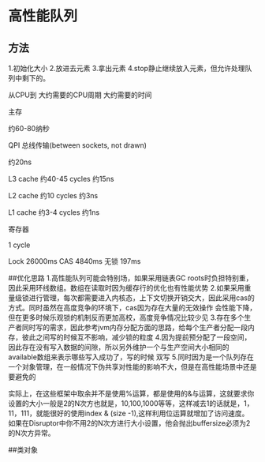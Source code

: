 # 高性能队列

## 方法
1.初始化大小
2.放进去元素
3.拿出元素
4.stop静止继续放入元素，但允许处理队列中剩下的。


从CPU到
大约需要的CPU周期
大约需要的时间




主存

约60-80纳秒


QPI 总线传输(between sockets, not drawn)

约20ns


L3 cache
约40-45 cycles
约15ns


L2 cache
约10 cycles
约3ns


L1 cache
约3-4 cycles
约1ns


寄存器

1 cycle


Lock	26000ms
CAS	4840ms
无锁	197ms

##优化思路
1.高性能队列可能会特别场，如果采用链表GC roots时负担特别重，因此采用环线数组。数组在读取时因为缓存行的优化也有性能优势
2.如果采用重量级锁进行管理，每次都需要进入内核态，上下文切换开销交大，因此采用cas的方式。同时虽然在高度竞争的环境下，cas因为存在大量的无效操作
会性能下降，但在更多时候乐观锁的机制反而更加高校，高度竞争情况比较少见
3.存在多个生产者同时写的需求，因此参考jvm内存分配方面的思路，给每个生产者分配一段内存，彼此之间写的时候互不影响，减少锁的粒度
4.因为提前预分配了一段空间，因此存在没有写入数据的间隙，所以另外维护一个与生产空间大小相同的available数组来表示哪些写入成功了，写的时候
双写
5.同时因为是一个队列存在一个对象管理，在一般情况下伪共享对性能的影响不大，但是在高性能场景中还是要避免的

实际上，在这些框架中取余并不是使用%运算，都是使用的&与运算，这就要求你设置的大小一般是2的N次方也就是，10,100,1000等等，这样减去1的话就是，1，11，111，就能很好的使用index & (size -1),这样利用位运算就增加了访问速度。
如果在Disruptor中你不用2的N次方进行大小设置，他会抛出buffersize必须为2的N次方异常。

##类对象

